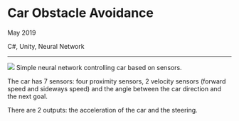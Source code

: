 # Car Obstacle Avoidance

May 2019

C#, Unity, Neural Network

---

![](/assets/images/car.png) Simple neural network controlling car based on sensors.

The car has 7 sensors: four proximity sensors, 2 velocity sensors (forward speed and sideways speed) and the angle between the car direction and the next goal.

There are 2 outputs: the acceleration of the car and the steering.
